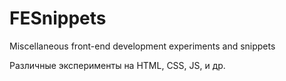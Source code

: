 # FESnippets
Miscellaneous front-end development experiments and snippets

Различные эксперименты на HTML, CSS, JS, и др.